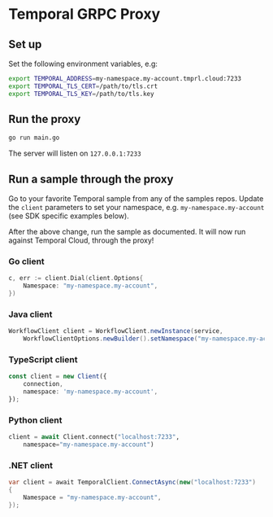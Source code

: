 # Temporal GRPC Proxy

## Set up
Set the following environment variables, e.g:
```sh
export TEMPORAL_ADDRESS=my-namespace.my-account.tmprl.cloud:7233
export TEMPORAL_TLS_CERT=/path/to/tls.crt
export TEMPORAL_TLS_KEY=/path/to/tls.key
```

## Run the proxy
```sh
go run main.go
```
The server will listen on `127.0.0.1:7233`

## Run a sample through the proxy
Go to your favorite Temporal sample from any of the samples repos.  Update the `client` parameters to set your namespace, e.g. `my-namespace.my-account` (see SDK specific examples below).

After the above change, run the sample as documented.  It will now run against Temporal Cloud, through the proxy!

### Go client
```go
c, err := client.Dial(client.Options{
    Namespace: "my-namespace.my-account",
})
```

### Java client
```java
WorkflowClient client = WorkflowClient.newInstance(service, 
    WorkflowClientOptions.newBuilder().setNamespace("my-namespace.my-account").build());
```

### TypeScript client
```typescript
const client = new Client({
    connection,
    namespace: 'my-namespace.my-account',
});
```

### Python client
```python
client = await Client.connect("localhost:7233", 
    namespace="my-namespace.my-account")
```

### .NET client
```csharp
var client = await TemporalClient.ConnectAsync(new("localhost:7233")
{
    Namespace = "my-namespace.my-account",
});
```
